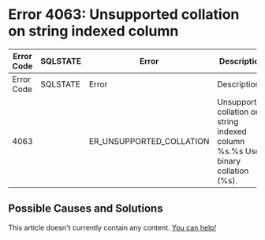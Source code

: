 
# Error 4063: Unsupported collation on string indexed column


| Error Code | SQLSTATE | Error | Description |
| --- | --- | --- | --- |
| Error Code | SQLSTATE | Error | Description |
| 4063 |  | ER_UNSUPPORTED_COLLATION | Unsupported collation on string indexed column %s.%s Use binary collation (%s). |




## Possible Causes and Solutions


This article doesn't currently contain any content. [You can help!](/en/writing-and-editing-knowledge-base-articles/)

